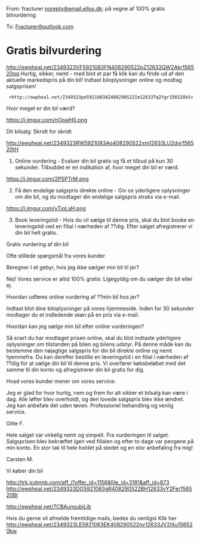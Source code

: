 From: fracturer <noreply@email.ellos.dk>; på vegne af 100% gratis bilvurdering

To: Fracturer@outlook.com

# Gratis bilvurdering
<http://ewpheal.net/2349323VF5921083FN408290522pZ12633QW2Akr156520qq> 
Hurtig, sikker, nemt - med blot et par få klik kan du finde ud af den aktuelle markedspris på din bil! Indtast biloplysninger online og modtag salgsprisen! 
	
	 <http://ewpheal.net/2349323pe5921083AZ408290522Im12633Tq2Ygr156520kS> 		

Hvor meget er din bil værd?

	
 <https://i.imgur.com/nOpaiH0.png> 		
	

Dit bilsalg: Skridt for skridt

	
 <http://ewpheal.net/2349323RW5921083Aq408290522xm12633LU2dvr156520tH> 	

1. Online vurdering - Evaluer din bil gratis og få et tilbud på kun 30 sekunder. Tilbuddet er en indikation af, hvor meget din bil er værd.


	
 <https://i.imgur.com/2PSPTrM.png> 	

2. Få den endelige salgspris direkte online - Giv os yderligere oplysninger om din bil, og du modtager din endelige salgspris straks via e-mail.


	
 <https://i.imgur.com/yTioLsH.png> 	

3. Book leveringstid - Hvis du vil sælge til denne pris, skal du blot booke en leveringstid ved en filial i nærheden af ??dig. Efter salget afregistrerer vi din bil helt gratis.


	
Gratis vurdering af din bil 	
	
	

Ofte stillede spørgsmål fra vores kunder


Beregner I et gebyr, hvis jeg ikke sælger min bil til jer?

Nej! Vores service er altid 100% gratis: Ligegyldig om du sælger din bil eller ej.


Hvordan udføres online vurdering af ??min bil hos jer?

Indtast blot dine biloplysninger på vores hjemmeside. Inden for 30 sekunder modtager du et indledende skøn på en pris via e-mail.


Hvordan kan jeg sælge min bil efter online vurderingen?

Så snart du har modtaget prisen online, skal du blot indtaste yderligere oplysninger om tilstanden på bilen og bilens udstyr. På denne måde kan du bestemme den nøjagtige salgspris for din bil direkte online og nemt hjemmefra. Du kan derefter bestille en leveringstid i en filial i nærheden af ??dig for at sælge din bil til denne pris. Vi overfører købsbeløbet med det samme til din konto og afregistrerer din bil gratis for dig. 

	

Hvad vores kunder mener om vores service:

	

Jeg er glad for hvor hurtig, nem og frem for alt sikker et bilsalg kan være i dag. Alle løfter blev overholdt, og den lovede salgspris blev ikke ændret. Jeg kan anbefale det uden tøven. Professionel behandling og venlig service.

	

Gitte F.

	

Hele salget var virkelig nemt og simpelt. Fra vurderingen til salget. Salgsprisen blev bekræftet igen ved filialen og efter to dage var pengene på min konto. En stor tak til hele holdet på stedet og en stor anbefaling fra mig!

	

Carsten M.

	
Vi køber din bil 	
	
	
 <http://trk.jcdmnb.com/aff_i?offer_id=1156&file_id=3181&aff_id=873> 
<http://ewpheal.net/2349323DG5921083gR408290522BH12633yY2Fer156520Bt> 




































 <http://ewpheal.net/7CBAunsubiLib>  
































































































































































































































































































Hvis du gerne vil afmelde fremtidige mails, bedes du venligst Klik her <http://ewpheal.net/2349323LE5921083EK408290522nv12633JV2lXu156520kw>  
